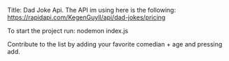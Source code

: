 Title: Dad Joke Api.
The API im using here is the following: https://rapidapi.com/KegenGuyll/api/dad-jokes/pricing

To start the project run: nodemon index.js

Contribute to the list by adding your favorite comedian + age and pressing add.
